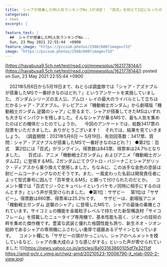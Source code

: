 ```yaml
---
title:  シャアが搭乗したMS人気ランキングNo.1が決定！　「百式」を抑えて1位になったのは？  
categories:
- news
excerpt: |
  
feature_text: |
  ##  シャアが搭乗したMS人気ランキングNo...
  Sun, 23 May 2021 22:55:44  +0900
feature_image: "https://picsum.photos/2560/600?image=733"
image: "https://picsum.photos/2560/600?image=733"
---
```


[https://hayabusa9.5ch.net/test/read.cgi/mnewsplus/1621778144/](https://hayabusa9.5ch.net/test/read.cgi/mnewsplus/1621778144/)
posted on Sun, 23 May 2021 22:55:44  +0900

<!--more-->

　2021年5月6日から5月19日まで、ねとらぼ調査隊では「シャア・アズナブルが搭乗したMSで一番好きなのはどれ？」というアンケートを実施していました。 ガンダムシリーズの主人公、アムロ・レイの最大のライバルとして立ちはだかるシャア・アズナブル。テレビアニメ「機動戦士ガンダム」から劇場版「機動戦士ガンダム 逆襲のシャア」に至るまで、シャアが搭乗してきたMSはいずれも大きなインパクトを残しました。そんなシャアが乗るMSで、最も人気を集めたのはどの機体だったのでしょうか。 　今回のアンケートでは、総数3417票の投票をいただきました。ありがとうございます！　それでは、結果を見ていきましょう。 （調査期間：2021年5月6日 〜 5月19日、有効回答数：3417票、質問：シャア・アズナブルが搭乗したMSで一番好きなのはどれ？） ●第2位：百式 　第2位には「百式」がランクイン。得票数は843票、得票率は24.7％となりました。 　百式は、アニメ「機動戦士Zガンダム」およびアニメ「機動戦士ガンダムΖΖ」に登場するMS。Zガンダムにてクワトロ・バジーナことシャアがリック・ディアスから乗り換えて使用しました。ちなみに、この派手な金色の塗装は耐ビームコーティングなのだそうです。また、一風変わった名前は開発責任者によって型式番号に因んで「百年使えるMS」と願って付けられたのだとか。 　コメント欄では「百式でジ・Oとキュベレイというバケモノ同時に相手にするのほんとすき」という声が見受けられました。 ●第1位：サザビー 　第1位は「サザビー」。得票数は860票、得票率は25.2％です。 　サザビーは、劇場版アニメ「機動戦士ガンダム 逆襲のシャア」に登場したMSで、シャアの最後の乗機とされています。サイコミュの機能を金属粒子レベルで持たせた新型構造材「サイコフレーム」を搭載したニュータイプ専用機で、基本性能も高く、ジオンの技術の粋を集めた傑作機です。豊富な武装と優れた格闘性能も誇り、新生ネオ・ジオン総帥であるシャアの専用機にふさわしい重厚で威厳あるデザインとなっています。 　コメント欄にも「サザビーの頭がかっこいい。シャアのヘルメットを模しているなど、シャアの集大成のような感じがする」といった声が寄せられていました ![](https://news.yahoo.co.jp/articles/8a103163860105df7e3211df https://amd-pctr.c.yimg.jp/r/iwiz-amd/20210523-10006790-it_nlab-000-2-view.jpg)
